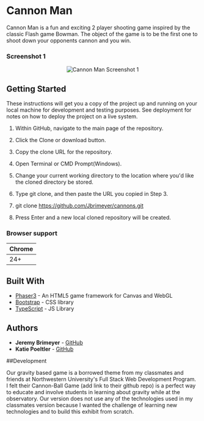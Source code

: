# Cannon Man

Cannon Man is a fun and exciting 2 player shooting game inspired by the classic Flash game Bowman. The object of the game is to be the first one to shoot down your opponents cannon and you win. 


### Screenshot 1

<p align="center">
  <img src="assets/images/cmScreen1.png" alt="Cannon Man Screenshot 1"/>
</p>


## Getting Started

These instructions will get you a copy of the project up and running on your local machine for development and testing purposes. See deployment for notes on how to deploy the project on a live system.

1. Within GitHub, navigate to the main page of the repository.

2. Click the Clone or download button.

3. Copy the clone URL for the repository.

4. Open Terminal or CMD Prompt(Windows).

5. Change your current working directory to the location where you'd like the cloned directory be stored.

6. Type git clone, and then paste the URL you copied in Step 3.

7. git clone https://github.com/Jbrimeyer/cannons.git

8. Press Enter and a new local cloned repository will be created. 

### Browser support

| Chrome | 
| --- | 
| 24+ | 


## Built With

* [Phaser3](http://phaser.io/) - An HTML5 game framework for Canvas and WebGL
* [Bootstrap](http://www.dropwizard.io/1.0.2/docs/) - CSS library
* [TypeScript](https://typescriptlang.org/) - JS Library


## Authors

* **Jeremy Brimeyer** - [GitHub](https://github.com/jbrimeyer)
* **Katie Poeltler** - [GitHub](https://github.com/kpoeltler)


##Development

Our gravity based game is a borrowed theme from my classmates and friends at Northwestern University's Full Stack Web Development Program. I felt their Cannon-Ball Game (add link to their github repo)  is a perfect way to educate and involve students in learning about gravity while at the observatory. Our version does not use any of the technologies used in my classmates version because I wanted the challenge of learning new technologies and to build this exhibit from scratch. 


